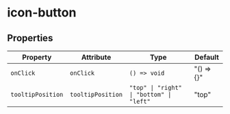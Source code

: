 # icon-button

## Properties

| Property          | Attribute         | Type                                     | Default    |
|-------------------|-------------------|------------------------------------------|------------|
| `onClick`         | `onClick`         | `() => void`                             | "() => {}" |
| `tooltipPosition` | `tooltipPosition` | `"top" \| "right" \| "bottom" \| "left"` | "top"      |
